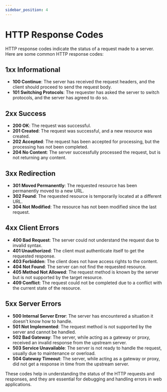 ```yaml
---
sidebar_position: 4
---
```


# HTTP Response Codes

HTTP response codes indicate the status of a request made to a server. Here are some common HTTP response codes:

## 1xx Informational

- **100 Continue**: The server has received the request headers, and the client should proceed to send the request body.
- **101 Switching Protocols**: The requester has asked the server to switch protocols, and the server has agreed to do so.

## 2xx Success

- **200 OK**: The request was successful.
- **201 Created**: The request was successful, and a new resource was created.
- **202 Accepted**: The request has been accepted for processing, but the processing has not been completed.
- **204 No Content**: The server successfully processed the request, but is not returning any content.

## 3xx Redirection

- **301 Moved Permanently**: The requested resource has been permanently moved to a new URL.
- **302 Found**: The requested resource is temporarily located at a different URL.
- **304 Not Modified**: The resource has not been modified since the last request.

## 4xx Client Errors

- **400 Bad Request**: The server could not understand the request due to invalid syntax.
- **401 Unauthorized**: The client must authenticate itself to get the requested response.
- **403 Forbidden**: The client does not have access rights to the content.
- **404 Not Found**: The server can not find the requested resource.
- **405 Method Not Allowed**: The request method is known by the server but is not supported by the target resource.
- **409 Conflict**: The request could not be completed due to a conflict with the current state of the resource.

## 5xx Server Errors

- **500 Internal Server Error**: The server has encountered a situation it doesn't know how to handle.
- **501 Not Implemented**: The request method is not supported by the server and cannot be handled.
- **502 Bad Gateway**: The server, while acting as a gateway or proxy, received an invalid response from the upstream server.
- **503 Service Unavailable**: The server is not ready to handle the request, usually due to maintenance or overload.
- **504 Gateway Timeout**: The server, while acting as a gateway or proxy, did not get a response in time from the upstream server.

These codes help in understanding the status of the HTTP requests and responses, and they are essential for debugging and handling errors in web applications.
